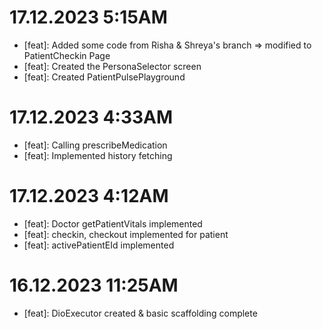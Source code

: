 # 17.12.2023 5:15AM 
- [feat]: Added some code from Risha & Shreya's branch => modified to PatientCheckin Page
- [feat]: Created the PersonaSelector screen 
- [feat]: Created PatientPulsePlayground

# 17.12.2023 4:33AM
- [feat]: Calling prescribeMedication
- [feat]: Implemented history fetching

# 17.12.2023 4:12AM
- [feat]: Doctor getPatientVitals implemented
- [feat]: checkin, checkout implemented for patient
- [feat]: activePatientEId implemented

# 16.12.2023 11:25AM
- [feat]: DioExecutor created & basic scaffolding complete